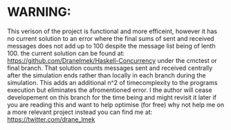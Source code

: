 # WARNING:

This verison of the project is functional and more efficeint, however it has no current
solution to an error where the final sums of sent and received messages does not add up
to 100 despite the message list being of lenth 100. the current solution can be found at:
https://github.com/Dranelmek/Haskell-Concurrency under the cmctest or final branch.
That solution counts messages sent and received centrally after the simulation ends rather
than locally in each branch during the simulation. This adds an additional n^2 of timecomplexity
to the programs execution but eliminates the afromentioned error. 
I the author will cease developement on this branch for the time being and might revisit it later
if you are reading this and want to help optimise (for free) why not help me on a more relevant 
project instead you can find me at: https://twitter.com/drane_lmek